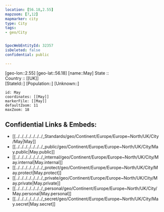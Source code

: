 ```yaml
---
location: [56.18,2.55] 
mapzoom: [7,12] 
mapmarker: city 
type: City
tags:
- geo/City


SpocWebEntityId: 32357
isDeleted: false
confidential: public

---
```

[geo-lon::2.55] 
[geo-lat::56.18] 
[name::May] 
State ::  
Country :: [[UK]]  
[StateId::] 
[Population::] 
[Unknown::] 


```leaflet
id: May
coordinates: [[May]] 
markerFile: [[May]] 
defaultZoom: 11 
maxZoom: 18
```


## Confidential Links & Embeds: 
- [[../../../../../../../_Standards/geo/Continent/Europe/Europe~North/UK/City/May|May]] 
- [[../../../../../../../_public/geo/Continent/Europe/Europe~North/UK/City/May.public|May.public]] 
- [[../../../../../../../_internal/geo/Continent/Europe/Europe~North/UK/City/May.internal|May.internal]] 
- [[../../../../../../../_protect/geo/Continent/Europe/Europe~North/UK/City/May.protect|May.protect]] 
- [[../../../../../../../_private/geo/Continent/Europe/Europe~North/UK/City/May.private|May.private]] 
- [[../../../../../../../_personal/geo/Continent/Europe/Europe~North/UK/City/May.personal|May.personal]] 
- [[../../../../../../../_secret/geo/Continent/Europe/Europe~North/UK/City/May.secret|May.secret]] 
